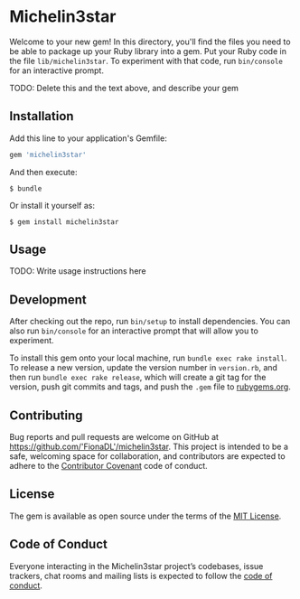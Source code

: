 # Michelin3star

Welcome to your new gem! In this directory, you'll find the files you need to be able to package up your Ruby library into a gem. Put your Ruby code in the file `lib/michelin3star`. To experiment with that code, run `bin/console` for an interactive prompt.

TODO: Delete this and the text above, and describe your gem

## Installation

Add this line to your application's Gemfile:

```ruby
gem 'michelin3star'
```

And then execute:

    $ bundle

Or install it yourself as:

    $ gem install michelin3star

## Usage

TODO: Write usage instructions here

## Development

After checking out the repo, run `bin/setup` to install dependencies. You can also run `bin/console` for an interactive prompt that will allow you to experiment.

To install this gem onto your local machine, run `bundle exec rake install`. To release a new version, update the version number in `version.rb`, and then run `bundle exec rake release`, which will create a git tag for the version, push git commits and tags, and push the `.gem` file to [rubygems.org](https://rubygems.org).

## Contributing

Bug reports and pull requests are welcome on GitHub at https://github.com/'FionaDL'/michelin3star. This project is intended to be a safe, welcoming space for collaboration, and contributors are expected to adhere to the [Contributor Covenant](http://contributor-covenant.org) code of conduct.

## License

The gem is available as open source under the terms of the [MIT License](https://opensource.org/licenses/MIT).

## Code of Conduct

Everyone interacting in the Michelin3star project’s codebases, issue trackers, chat rooms and mailing lists is expected to follow the [code of conduct](https://github.com/'FionaDL'/michelin3star/blob/master/CODE_OF_CONDUCT.md).
